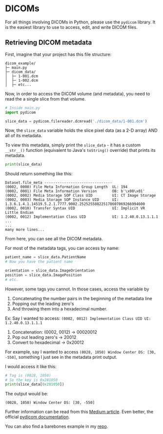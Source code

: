 # DICOMs

For all things involving DICOMs in Python, please use the `pydicom` library. It is the easiest library to use to access, edit, and write DICOM files.

## Retrieving DICOM metadata

First, imagine that your project has this file structure:

```
dicom_example/
├─ main.py
├─ dicom_data/
│  ├─ 1-001.dcm
│  ├─ 1-002.dcm
│  ├─ etc...
```

Now, in order to access the DICOM volume (and metadata), you need to read the a single slice from that volume.

```Python
# Inside main.py
import pydicom

slice_data = pydicom.filereader.dcmread('./dicom_data/1-001.dcm')
```

Now, the `slice_data` variable holds the slice pixel data (as a 2-D array) AND all of its metadata.

To view this metadata, simply print the `slice_data` - it has a custom `__str__()` function (equivalent to Java's `toString()` override) that prints its metadata.

```Python
print(slice_data)
```

Should return something like this:
```
Dataset.file_meta -------------------------------
(0002, 0000) File Meta Information Group Length  UL: 194
(0002, 0001) File Meta Information Version       OB: b'\x00\x01'
(0002, 0002) Media Storage SOP Class UID         UI: CT Image Storage
(0002, 0003) Media Storage SOP Instance UID      UI: 1.3.6.1.4.1.14519.5.2.1.7777.9002.252525588225178607069266994600
(0002, 0010) Transfer Syntax UID                 UI: Implicit VR Little Endian
(0002, 0012) Implementation Class UID            UI: 1.2.40.0.13.1.1.1
...
...
many more lines...
```

From here, you can see all the DICOM metadata.

For most of the metadata tags, you can access by name:
```Python
patient_name = slice_data.PatientName
# Now you have the patient name

orientation = slice_data.ImageOrientation
position = slice_data.ImagePosition
# etc.
```

However, some tags you cannot. 
In those cases, access the variable by 
1. Concatenating the number pairs in the beginning of the metadata line
2. Popping out the leading zero's
3. And throwing them into a hexadecimal number.

Ex:
Say I wanted to access:
`(0002, 0012) Implementation Class UID UI: 1.2.40.0.13.1.1.1`
1. Concatenation: (0002, 0012) -> 00020012
2. Pop out leading zero's -> 20012
3. Convert to hexadecimal -> 0x20012

For example, say I wanted to access `(0028, 1050) Window Center DS: [30, -550]`, something I just see in the metadata print output.

I would access it like this:
```Python
# Tag is (0028, 1050)
# So the key is 0x281050
print(slice_data[0x281050])
```
The output would be:
```
(0028, 1050) Window Center DS: [30, -550]
```

Further information can be read from this [Medium article](https://medium.com/@ashkanpakzad/reading-editing-dicom-metadata-w-python-8204223a59f6). Even better, the official [pydicom documentation](https://pydicom.github.io/pydicom/stable/index.html).

You can also find a barebones example in my [repo](https://github.com/chautrn/DICOM_example).
